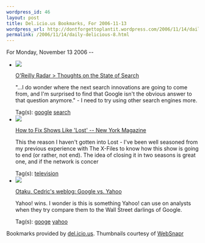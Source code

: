 ```yaml
--- 
wordpress_id: 46
layout: post
title: Del.icio.us Bookmarks, For 2006-11-13
wordpress_url: http://dontforgettoplantit.wordpress.com/2006/11/14/daily-delicious-8/
permalink: /2006/11/14/daily-delicious-8.html
---
```

<p class="daily-delicious-header">For Monday, November 13 2006 --</p>
<ul class="daily-delicious">
    <li><img src="http://images.websnapr.com/?url=http://radar.oreilly.com/archives/2006/11/thoughts_on_the.html"> <p><a href="http://radar.oreilly.com/archives/2006/11/thoughts_on_the.html" title="http://radar.oreilly.com/archives/2006/11/thoughts_on_the.html">O'Reilly Radar &gt; Thoughts on the State of Search</a></p>
<p>&quot;...I do wonder where the next search innovations are going to come from, and I'm surprised to find that Google isn't the obvious answer to that question anymore.&quot;  - I need to try using other search engines more.</p><div class="daily-delicious-tags">Tag(s): <a href="http://del.icio.us/popular/google">google</a> <a href="http://del.icio.us/popular/search">search</a> </div></li>    <li><img src="http://images.websnapr.com/?url=http://nymag.com/arts/tv/features/23763/index.html"> <p><a href="http://nymag.com/arts/tv/features/23763/index.html" title="http://nymag.com/arts/tv/features/23763/index.html">How to Fix Shows Like 'Lost' -- New York Magazine</a></p>
<p>This the reason I haven't gotten into Lost - I've been well seasoned from my previous experience with The X-Files to know how this show is going to end (or rather, not end).  The idea of closing it in two seasons is great one, and if the network is concer</p><div class="daily-delicious-tags">Tag(s): <a href="http://del.icio.us/popular/television">television</a> </div></li>    <li><img src="http://images.websnapr.com/?url=http://beust.com/weblog/archives/000423.html"> <p><a href="http://beust.com/weblog/archives/000423.html" title="http://beust.com/weblog/archives/000423.html">Otaku, Cedric's weblog: Google vs. Yahoo</a></p>
<p>Yahoo! wins.  I wonder is this is something Yahoo! can use on analysts when they try compare them to the Wall Street darlings of Google.</p><div class="daily-delicious-tags">Tag(s): <a href="http://del.icio.us/popular/googe">googe</a> <a href="http://del.icio.us/popular/yahoo">yahoo</a> </div></li></ul><p class="daily-delicious-footer">Bookmarks provided by <a href="http://del.icio.us/cyu">del.icio.us</a>.  Thumbnails courtesy of <a href="http://websnapr.com">WebSnapr</a>
